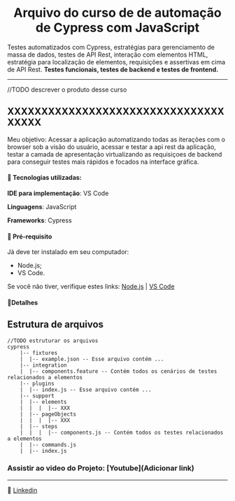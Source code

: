 <h1 align="center"> Arquivo do curso de de automação de Cypress com JavaScript</h1>

<p>
Testes automatizados com Cypress, estratégias para gerenciamento de massa de dados, testes de API Rest, interação com elementos HTML, estratégia para localização de elementos, requisições e assertivas em cima de API Rest. <b>Testes funcionais, testes de backend e testes de frontend.</b>
</p>

------

//TODO descrever o produto desse curso
## XXXXXXXXXXXXXXXXXXXXXXXXXXXXXXXXXXXXX

Meu objetivo: Acessar a aplicação automatizando todas as iterações com o browser sob a visão do usuário, acessar e testar a api rest da aplicação, testar a camada de apresentação virtualizando as requisiçoes de backend para conseguir testes mais rápidos e focados na interface gráfica.


#### :space_invader: Tecnologias utilizadas:

**IDE para implementação**: VS Code

**Linguagens**: JavaScript

**Frameworks**: Cypress 


 #### :space_invader: Pré-requisito

Já deve ter instalado em seu computador:
- Node.js;
- VS Code.


Se você não tiver, verifique estes links: [Node.js](https://nodejs.org/en/) | [VS Code](https://code.visualstudio.com/)

#### :space_invader:Detalhes


## Estrutura de arquivos
    //TODO estruturar os arquivos
    cypress
        |-- fixtures
        |  |-- example.json -- Esse arquivo contém ...
        |-- integration
        |  |-- components.feature -- Contém todos os cenários de testes relacionados a elementos
        |-- plugins
        |  |-- index.js -- Esse arquivo contém ...
        |-- support
        |  |-- elements
        |  |  |  |-- XXX
        |  |-- pageObjects
        |  |  |  |-- XXX
        |  |-- steps
        |  |  |  |-- components.js -- Contém todos os testes relacionados a elementos
        |  |-- commands.js
        |  |-- index.js



	
### Assistir ao video do Projeto: [Youtube](Adicionar link)
	
 ------
	
:speech_balloon: [Linkedin](https://www.linkedin.com/in/andradegluiza/)



